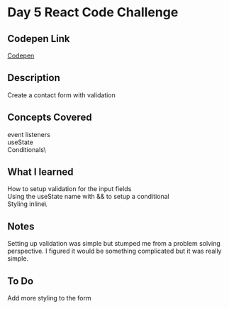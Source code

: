 # Day 5 React Code Challenge

## Codepen Link

[Codepen]()

## Description

Create a contact form with validation

## Concepts Covered

event listeners\
useState\
Conditionals\

## What I learned

How to setup validation for the input fields\
Using the useState name with && to setup a conditional\
Styling inline\

## Notes

Setting up validation was simple but stumped me from a problem solving perspective. I figured it would be something complicated but it was really simple.

## To Do

Add more styling to the form

